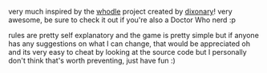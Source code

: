 very much inspired by the [whodle](https://whodle.dixonary.co.uk/) project created by [dixonary](https://twitter.com/dixonary_)! very awesome, be sure to check it out if you're also a Doctor Who nerd :p 

rules are pretty self explanatory and the game is pretty simple but if anyone has any suggestions on what I can change, that would be appreciated
oh and its very easy to cheat by looking at the source code but I personally don't think that's worth preventing, just have fun :)
